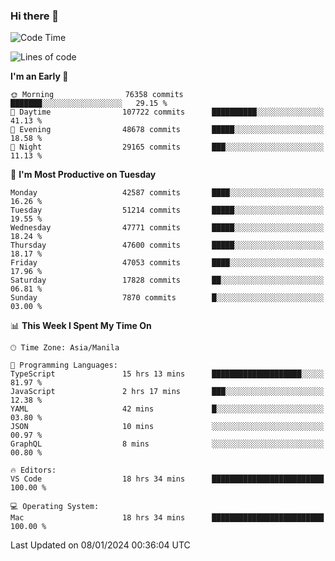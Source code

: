 ### Hi there 👋

<!--START_SECTION:waka-->
![Code Time](http://img.shields.io/badge/Code%20Time-4%2C671%20hrs%2048%20mins-blue)

![Lines of code](https://img.shields.io/badge/From%20Hello%20World%20I%27ve%20Written-110.1%20million%20lines%20of%20code-blue)

**I'm an Early 🐤** 

```text
🌞 Morning                76358 commits       ███████░░░░░░░░░░░░░░░░░░   29.15 % 
🌆 Daytime                107722 commits      ██████████░░░░░░░░░░░░░░░   41.13 % 
🌃 Evening                48678 commits       █████░░░░░░░░░░░░░░░░░░░░   18.58 % 
🌙 Night                  29165 commits       ███░░░░░░░░░░░░░░░░░░░░░░   11.13 % 
```
📅 **I'm Most Productive on Tuesday** 

```text
Monday                   42587 commits       ████░░░░░░░░░░░░░░░░░░░░░   16.26 % 
Tuesday                  51214 commits       █████░░░░░░░░░░░░░░░░░░░░   19.55 % 
Wednesday                47771 commits       █████░░░░░░░░░░░░░░░░░░░░   18.24 % 
Thursday                 47600 commits       █████░░░░░░░░░░░░░░░░░░░░   18.17 % 
Friday                   47053 commits       ████░░░░░░░░░░░░░░░░░░░░░   17.96 % 
Saturday                 17828 commits       ██░░░░░░░░░░░░░░░░░░░░░░░   06.81 % 
Sunday                   7870 commits        █░░░░░░░░░░░░░░░░░░░░░░░░   03.00 % 
```


📊 **This Week I Spent My Time On** 

```text
🕑︎ Time Zone: Asia/Manila

💬 Programming Languages: 
TypeScript               15 hrs 13 mins      ████████████████████░░░░░   81.97 % 
JavaScript               2 hrs 17 mins       ███░░░░░░░░░░░░░░░░░░░░░░   12.38 % 
YAML                     42 mins             █░░░░░░░░░░░░░░░░░░░░░░░░   03.80 % 
JSON                     10 mins             ░░░░░░░░░░░░░░░░░░░░░░░░░   00.97 % 
GraphQL                  8 mins              ░░░░░░░░░░░░░░░░░░░░░░░░░   00.80 % 

🔥 Editors: 
VS Code                  18 hrs 34 mins      █████████████████████████   100.00 % 

💻 Operating System: 
Mac                      18 hrs 34 mins      █████████████████████████   100.00 % 
```


 Last Updated on 08/01/2024 00:36:04 UTC
<!--END_SECTION:waka-->


<!--
**rad182/rad182** is a ✨ _special_ ✨ repository because its `README.md` (this file) appears on your GitHub profile.

Here are some ideas to get you started:

- 🔭 I’m currently working on ...
- 🌱 I’m currently learning ...
- 👯 I’m looking to collaborate on ...
- 🤔 I’m looking for help with ...
- 💬 Ask me about ...
- 📫 How to reach me: ...
- 😄 Pronouns: ...
- ⚡ Fun fact: ...
-->
